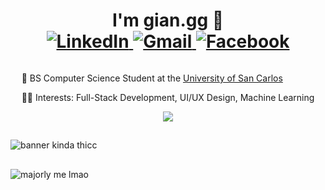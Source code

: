 <div align="center">
  
  <h1>
    I'm gian.gg 👋
    <br />
    
  <a href="https://www.linkedin.com/in/gian-epanto" target="_blank">
    <img src="https://img.shields.io/badge/linkedin-%230077B5.svg?style=for-the-badge&logo=linkedin&logoColor=white" alt="LinkedIn" />
  </a>
    
  <a href="mailto:epanto.gg@gmail.com" target="_blank">
    <img src="https://img.shields.io/badge/Gmail-D14836?style=for-the-badge&logo=gmail&logoColor=white" alt="Gmail" />
  </a>
    
  <a href="https://www.facebook.com/epanto.gg" target="_blank">
    <img src="https://img.shields.io/badge/Facebook-%231877F2.svg?style=for-the-badge&logo=Facebook&logoColor=white" alt="Facebook" />
  </a>
    
  </h1>

<div style="display: inline-block; text-align: left;">

  <p>🏫 BS Computer Science Student at the <a href="https://usc.edu.ph" target="_blank">University of San Carlos</a></p>
  <p>🧑‍💻 Interests: Full-Stack Development, UI/UX Design, Machine Learning</p>

</div>
  
  <br />

  <img src="https://skills-icons.vercel.app/api/icons?i=python,c,ts,astro,nextjs,php,arduino,figma,mysql,postgresql" /> 

</div>

##

![banner kinda thicc](https://github.com/user-attachments/assets/f3c2010b-9231-40dd-9d4e-40a8b7817e6e) 

##

![majorly me lmao](https://komarev.com/ghpvc/?username=your-github-gian-gg)
